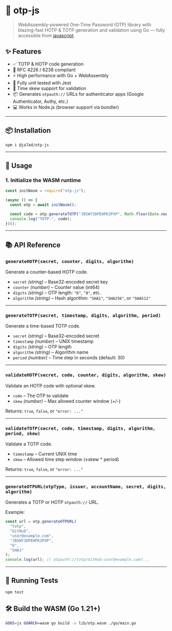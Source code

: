 # 🔐 otp-js

> WebAssembly-powered One-Time Password (OTP) library with blazing-fast HOTP & TOTP generation and validation using Go — fully accessible from [javascript](https://www.npmjs.com/package/@ja7ad/otp-js).

## ✨ Features

- ✅ TOTP & HOTP code generation
- 🔐 RFC 4226 / 6238 compliant
- ⚡️ High performance with Go + WebAssembly
- 🧪 Fully unit tested with Jest
- 🔄 Time skew support for validation
- 📦 Generates `otpauth://` URLs for authenticator apps (Google Authenticator, Authy, etc.)
- 💻 Works in Node.js (browser support via bundler)

---

## 📦 Installation

```bash
npm i @ja7ad/otp-js
```

---

## 🚀 Usage

### 1. Initialize the WASM runtime

```js
const initWasm = require("otp-js");

(async () => {
  const otp = await initWasm();

  const code = otp.generateTOTP("JBSWY3DPEHPK3PXP", Math.floor(Date.now() / 1000), "6", "SHA1", 30);
  console.log("TOTP:", code);
})();
```

---

## 📚 API Reference

### `generateHOTP(secret, counter, digits, algorithm)`

Generate a counter-based HOTP code.

- `secret` *(string)* – Base32-encoded secret key
- `counter` *(number)* – Counter value (int64)
- `digits` *(string)* – OTP length: `"6"`, `"8"`, etc.
- `algorithm` *(string)* – Hash algorithm: `"SHA1"`, `"SHA256"`, or `"SHA512"`

---

### `generateTOTP(secret, timestamp, digits, algorithm, period)`

Generate a time-based TOTP code.

- `secret` *(string)* – Base32-encoded secret
- `timestamp` *(number)* – UNIX timestamp
- `digits` *(string)* – OTP length
- `algorithm` *(string)* – Algorithm name
- `period` *(number)* – Time step in seconds (default: 30)

---

### `validateHOTP(secret, code, counter, digits, algorithm, skew)`

Validate an HOTP code with optional skew.

- `code` – The OTP to validate
- `skew` *(number)* – Max allowed counter window (+/-)

Returns: `true`, `false`, or `"error: ..."`

---

### `validateTOTP(secret, code, timestamp, digits, algorithm, period, skew)`

Validate a TOTP code.

- `timestamp` – Current UNIX time
- `skew` – Allowed time step window (±skew * period)

Returns: `true`, `false`, or `"error: ..."`

---

### `generateOTPURL(otpType, issuer, accountName, secret, digits, algorithm)`

Generates a TOTP or HOTP `otpauth://` URL.

Example:
```js
const url = otp.generateOTPURL(
  "totp",
  "GitHub",
  "user@example.com",
  "JBSWY3DPEHPK3PXP",
  "6",
  "SHA1"
);
console.log(url); // otpauth://totp/GitHub:user@example.com?...
```

---

## 🧪 Running Tests

```bash
npm test
```

## 🛠️ Build the WASM (Go 1.21+)

```bash
GOOS=js GOARCH=wasm go build -o lib/otp.wasm ./go/main.go
```
